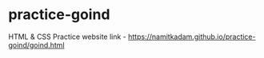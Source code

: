 # practice-goind
HTML &amp; CSS Practice
website link - https://namitkadam.github.io/practice-goind/goind.html
